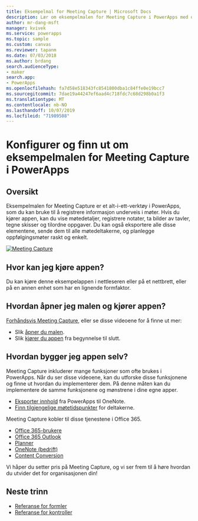 ```yaml
---
title: Eksempelmal for Meeting Capture | Microsoft Docs
description: Lær om eksempelmalen for Meeting Capture i PowerApps med oppsett, oversikt, og dypdykk i hvordan appen ble bygget.
author: mr-dang-msft
manager: kvivek
ms.service: powerapps
ms.topic: sample
ms.custom: canvas
ms.reviewer: tapanm
ms.date: 07/03/2018
ms.author: brdang
search.audienceType:
- maker
search.app:
- PowerApps
ms.openlocfilehash: fa7d58e518343fc8541800dba1c84ffe0e19bcc7
ms.sourcegitcommit: 7dae19a44247ef6aad4c718fdc7c68d298b0a1f3
ms.translationtype: MT
ms.contentlocale: nb-NO
ms.lasthandoff: 10/07/2019
ms.locfileid: "71989508"
---
```

# <a name="set-up-and-learn-about-the-meeting-capture-sample-template-in-powerapps"></a>Konfigurer og finn ut om eksempelmalen for Meeting Capture i PowerApps

## <a name="overview"></a>Oversikt

 Eksempelmalen for Meeting Capture er et alt-i-ett-verktøy i PowerApps, som du kan bruke til å registrere informasjon underveis i møter. Hvis du kjører appen, kan du vise møtedetaljer, registrere notater, ta bilder av tavler, tegne skisser og tilordne oppgaver. Du kan også eksportere alle disse elementene, sende dem til alle møtedeltakerne, og planlegge oppfølgingsmøter raskt og enkelt.

[![Meeting Capture](media/sample-meeting-capture/MeetingCapture.png)](https://aka.ms/previewmeetingcapture)

## <a name="where-can-i-run-the-app"></a>Hvor kan jeg kjøre appen?

Du kan kjøre denne eksempelappen i nettleseren eller på et nettbrett, eller på en annen enhet som har en lignende formfaktor.

## <a name="how-do-i-open-the-template-and-run-the-app"></a>Hvordan åpner jeg malen og kjører appen?

[Forhåndsvis Meeting Capture](https://aka.ms/previewmeetingcapture), eller se disse videoene for å finne ut mer:

- Slik [åpner du malen](https://www.youtube.com/watch?v=MTsbjln1AcA&index=1&list=PL8IYfXypsj2B5FizD0ZVVuzf49vr8yXFU).
- Slik [kjører du appen](https://youtu.be/mGyxyJL4gJk) fra begynnelse til slutt.

## <a name="how-do-i-build-the-app-myself"></a>Hvordan bygger jeg appen selv?

Meeting Capture inkluderer mange funksjoner som ofte brukes i PowerApps. Når du ser disse videoene, kan du utforske disse funksjonene og finne ut hvordan du implementerer dem. På denne måten kan du implementere de samme funksjonene og mønstrene i dine egne apper.

- [Eksporter innhold](https://youtu.be/D6kmeM0UFH0) fra PowerApps til OneNote.
- [Finn tilgjengelige møtetidspunkter](https://youtu.be/gSD8m6d_Gv0) for deltakerne.

Meeting Capture kobler til disse tjenestene i Office 365.

- [Office 365-brukere](https://docs.microsoft.com/connectors/office365users/)
- [Office 365 Outlook](https://docs.microsoft.com/connectors/office365/)
- [Planner](https://docs.microsoft.com/connectors/planner/)
- [OneNote (bedrift)](https://docs.microsoft.com/connectors/onenote/)
- [Content Conversion](https://docs.microsoft.com/connectors/conversionservice/)

Vi håper du setter pris på Meeting Capture, og vi ser frem til å høre hvordan du utvider det for organisasjonen din!

## <a name="next-steps"></a>Neste trinn
- [Referanse for formler](https://docs.microsoft.com/powerapps/maker/canvas-apps/formula-reference)
- [Referanse for kontroller](https://docs.microsoft.com/powerapps/maker/canvas-apps/reference-properties)
 
